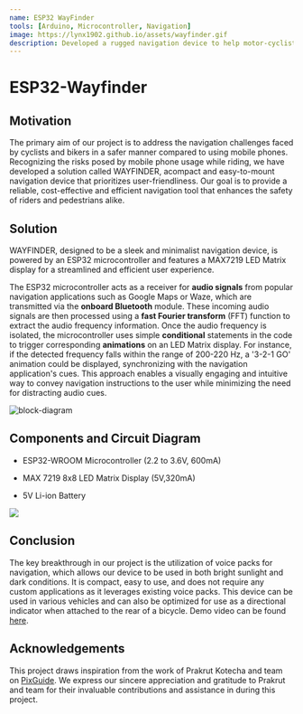 ```yaml
---
name: ESP32 WayFinder
tools: [Arduino, Microcontroller, Navigation]
image: https://lynx1902.github.io/assets/wayfinder.gif
description: Developed a rugged navigation device to help motor-cyclists navigate with ease.
---
```



# ESP32-Wayfinder

## Motivation

The primary aim of our project is to address the navigation challenges faced by cyclists and bikers in a safer manner compared to using mobile phones. Recognizing the risks posed by mobile phone usage while riding, we have developed a solution called WAYFINDER, acompact and easy-to-mount navigation device that prioritizes user-friendliness. Our goal is to provide a reliable, cost-effective and efficient navigation tool that enhances the safety of riders and pedestrians alike.

## Solution

WAYFINDER, designed to be a sleek and minimalist navigation device, is powered by an ESP32 microcontroller and features a MAX7219 LED Matrix display for a streamlined and efficient user experience.

The ESP32 microcontroller acts as a receiver for **audio signals** from popular navigation applications such as Google Maps or Waze, which are transmitted via the **onboard Bluetooth** module. These incoming audio signals are then processed using a **fast Fourier transform** (FFT) function to extract the audio frequency information. Once the audio frequency is isolated, the microcontroller uses simple **conditional** statements in the code to trigger corresponding **animations** on an LED Matrix display. For instance, if the detected frequency falls within the range of 200-220 Hz, a '3-2-1 GO' animation could be displayed, synchronizing with the navigation application's cues. This approach enables a visually engaging and intuitive way to convey navigation instructions to the user while minimizing the need for distracting audio cues.

![block-diagram](https://i.imgur.com/qb9Gqkx.png)

## Components and Circuit Diagram

- ESP32-WROOM Microcontroller (2.2 to 3.6V, 600mA)

- MAX 7219 8x8 LED Matrix Display (5V,320mA)

- 5V Li-ion Battery

![](https://i.imgur.com/cqQYnXy.png)


## Conclusion

The key breakthrough in our project is the utilization of voice packs for navigation, which allows our device to be used in both bright sunlight and dark conditions. It is compact, easy to use, and does not require any custom applications as it leverages existing voice packs. This device can be used in various vehicles and can also be optimized for use as a directional indicator when attached to the rear of a bicycle. Demo video can be found [here](https://drive.google.com/file/d/1Mbkwd8EKZAl2kjRXVolxyFDNpLGan6j1/view?usp=sharing).

## Acknowledgements

This project draws inspiration from the work of Prakrut Kotecha and team on [PixGuide](https://github.com/prakrutk/PixGuide). We express our sincere appreciation and gratitude to Prakrut and team for their invaluable contributions and assistance in during this project.
